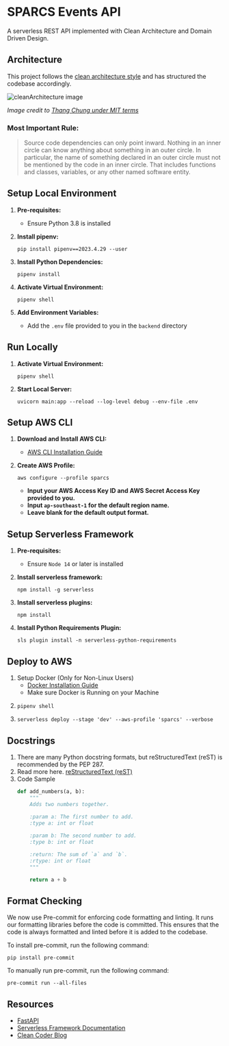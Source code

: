 # SPARCS Events API

A serverless REST API implemented with Clean Architecture and Domain Driven Design.

## Architecture

This project follows the [clean architecture style](http://blog.thedigitalcatonline.com/blog/2016/11/14/clean-architectures-in-python-a-step-by-step-example/) and has structured the codebase accordingly.

![cleanArchitecture image](https://cdn-images-1.medium.com/max/1600/1*B7LkQDyDqLN3rRSrNYkETA.jpeg)

_Image credit to [Thang Chung under MIT terms](https://github.com/thangchung/blog-core)_

### Most Important Rule:

> Source code dependencies can only point inward. Nothing in an inner circle can know anything about something in an outer circle. In particular, the name of something declared in an outer circle must not be mentioned by the code in an inner circle. That includes functions and classes, variables, or any other named software entity.

## Setup Local Environment

1. **Pre-requisites:**
   - Ensure Python 3.8 is installed

2. **Install pipenv:**
   ```shell
   pip install pipenv==2023.4.29 --user
   ```

3. **Install Python Dependencies:**
   ```shell
   pipenv install
   ```

4. **Activate Virtual Environment:**
   ```shell
   pipenv shell
   ```

5. **Add Environment Variables:**
    -  Add the `.env` file provided to you in the `backend` directory

## Run Locally

1. **Activate Virtual Environment:**
   ```shell
   pipenv shell
   ```

2. **Start Local Server:**
   ```shell
   uvicorn main:app --reload --log-level debug --env-file .env
   ```

## Setup AWS CLI

1. **Download and Install AWS CLI:**
   - [AWS CLI Installation Guide](https://docs.aws.amazon.com/cli/latest/userguide/getting-started-install.html)

2. **Create AWS Profile:**
   ```shell
   aws configure --profile sparcs
   ```

   - **Input your AWS Access Key ID and AWS Secret Access Key provided to you.**
   - **Input `ap-southeast-1` for the default region name.**
   - **Leave blank for the default output format.**


## Setup Serverless Framework

1. **Pre-requisites:**
   - Ensure `Node 14` or later is installed

2. **Install serverless framework:**
   ```shell
   npm install -g serverless
   ```

3. **Install serverless plugins:**
   ```shell
   npm install
   ```

3. **Install Python Requirements Plugin:**
   ```shell
   sls plugin install -n serverless-python-requirements
   ```

## Deploy to AWS
1. Setup Docker (Only for Non-Linux Users)
   - [Docker Installation Guide](https://docs.docker.com/engine/install)
   - Make sure Docker is Running on your Machine
2.
   ```shell
   pipenv shell
   ```
3.
   ```shell
   serverless deploy --stage 'dev' --aws-profile 'sparcs' --verbose
   ```
## Docstrings
1. There are many Python docstring formats, but reStructuredText (reST) is recommended by the PEP 287.
2. Read more here. [reStructuredText (reST)](http://daouzli.com/blog/docstring.html#restructuredtext)
3. Code Sample
   ```python
   def add_numbers(a, b):
       """
       Adds two numbers together.
      
       :param a: The first number to add.
       :type a: int or float
   
       :param b: The second number to add.
       :type b: int or float
   
       :return: The sum of `a` and `b`.
       :rtype: int or float
       """
   
       return a + b
   ```
   
## Format Checking
We now use Pre-commit for enforcing code formatting and linting. It runs our formatting libraries before the code is committed. This ensures that the code is always formatted and linted before it is added to the codebase.

To install pre-commit, run the following command:
```shell
pip install pre-commit
```

To manually run pre-commit, run the following command:
```shell
pre-commit run --all-files
```

## Resources

- [FastAPI](https://fastapi.tiangolo.com/)
- [Serverless Framework Documentation](https://www.serverless.com/framework/docs)
- [Clean Coder Blog](https://blog.cleancoder.com/uncle-bob/2012/08/13/the-clean-architecture.html)
